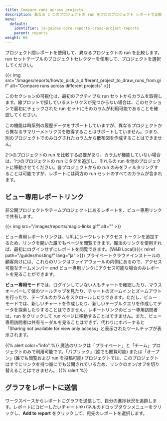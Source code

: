 ```yaml
---
title: Compare runs across projects
description: 異なる 2 つのプロジェクトの run をクロスプロジェクト レポートで比較します。
menu:
  default:
    identifier: ja-guides-core-reports-cross-project-reports
    parent: reports
weight: 60
---
```


プロジェクト間レポートを使用して、異なるプロジェクトの run を比較します。run セットテーブルのプロジェクトセレクターを使用して、プロジェクトを選択してください。

{{< img src="/images/reports/howto_pick_a_different_project_to_draw_runs_from.gif" alt="Compare runs across different projects" >}}

このセクションの可視化は、最初のアクティブな run セットからカラムを取得します。線プロットで探しているメトリクスが見つからない場合は、このセクションで最初にチェックされた run セットにそのカラムが利用可能であることを確認してください。

この機能は時系列の履歴データをサポートしていますが、異なるプロジェクトから異なるサマリーメトリクスを取得することはサポートしていません。つまり、別のプロジェクトでのみログされたカラムから散布図を作成することはできません。

2つのプロジェクトの run を比較する必要があり、カラムが機能していない場合は、1つのプロジェクトの run にタグを追加し、それらの run を他のプロジェクトに移動させてください。各プロジェクトからの run のみをフィルタリングすることは可能ですが、レポートには両方の run セットのすべてのカラムが含まれます。

## ビュー専用レポートリンク

非公開プロジェクトやチームプロジェクトにあるレポートを、ビュー専用リンクで共有します。

{{< img src="/images/reports/magic-links.gif" alt="" >}}

ビュー専用レポートリンクは、URLにシークレットアクセス トークンを追加するため、リンクを開いた誰でもページを閲覧できます。魔法のリンクを使用すれば、最初にログインせずにレポートを閲覧できます。[W&B Local]({{< relref path="/guides/hosting/" lang="ja" >}}) プライベートクラウドインストールの顧客向けには、これらのリンクはファイアウォールの内側にあるので、アクセス可能なチームメンバー _and_ ビュー専用リンクにアクセス可能な場合のみレポートを見ることができます。

**ビュー専用モード**では、ログインしていない人もチャートを確認したり、マウスオーバーして値のツールチップを見たり、チャートのズームインとズームアウトを行ったり、テーブルのカラムをスクロールしたりできます。ただし、ビュー モードでは、新しいチャートを作成したり、新しいテーブルクエリを作成してデータを探索したりすることはできません。レポートリンクのビュー専用訪問者は、run をクリックして run ページに移動することはできません。また、ビュー専用訪問者は共有モーダルを見ることはできず、代わりにホバーすると「Sharing not available for view only access」と表示されたツールチップが表示されます。

{{% alert color="info" %}}
魔法のリンクは「プライベート」と「チーム」プロジェクトのみで利用可能です。「パブリック」(誰でも閲覧可能) または「オープン」(誰でも閲覧および run を投稿可能) プロジェクトでは、このプロジェクトはすでにリンクを持つ誰にでも公開されているため、リンクのオン/オフを切り替えることはできません。
{{% /alert %}}

## グラフをレポートに送信

ワークスペースからレポートにグラフを送信して、自分の進捗状況を追跡します。レポートにコピーしたいチャートやパネルのドロップダウンメニューをクリックし、**Add to report** をクリックして、宛先のレポートを選択します。